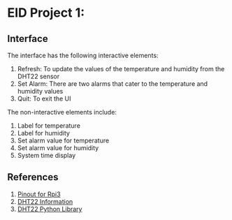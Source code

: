# EID Project 1:

## Interface

The interface has the following interactive elements:

1. Refresh: To update the values of the temperature and humidity from the DHT22 sensor
2. Set Alarm: There are two alarms that cater to the temperature and humidity values
3. Quit: To exit the UI

The non-interactive elements include:

1. Label for temperature
2. Label for humidity
3. Set alarm value for temperature
4. Set alarm value for humidity
5. System time display


## References

1. [Pinout for Rpi3](https://pinout.xyz/)
2. [DHT22 Information](https://learn.adafruit.com/dht-humidity-sensing-on-raspberry-pi-with-gdocs-logging/overview)
3. [DHT22 Python Library](https://github.com/adafruit/Adafruit_Python_DHT)
